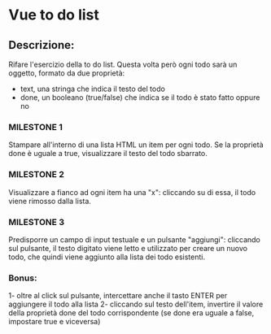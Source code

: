 # Vue to do list

## Descrizione:

Rifare l'esercizio della to do list.
Questa volta però ogni todo sarà un oggetto, formato da due proprietà:
- text, una stringa che indica il testo del todo
- done, un booleano (true/false) che indica se il todo è stato fatto oppure no

### MILESTONE 1

Stampare all'interno di una lista HTML un item per ogni todo.
Se la proprietà done è uguale a true, visualizzare il testo del todo sbarrato.

### MILESTONE 2

Visualizzare a fianco ad ogni item ha una "x": cliccando su di essa, il todo viene rimosso dalla lista.

### MILESTONE 3

Predisporre un campo di input testuale e un pulsante "aggiungi": cliccando sul pulsante, il testo digitato viene letto e utilizzato per creare un nuovo todo, che quindi viene aggiunto alla lista dei todo esistenti.

### Bonus:

1- oltre al click sul pulsante, intercettare anche il tasto ENTER per aggiungere il todo alla lista
2- cliccando sul testo dell'item, invertire il valore della proprietà done del todo corrispondente (se done era uguale a false, impostare true e viceversa)